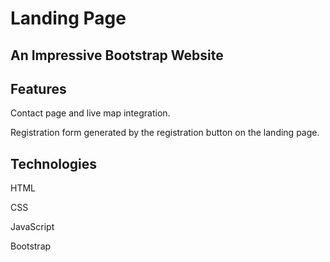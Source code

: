 # Landing Page

## An Impressive Bootstrap Website 

## Features

Contact page and live map integration.

Registration form generated by the registration button on the landing page.

##  Technologies

HTML

CSS 

JavaScript

Bootstrap